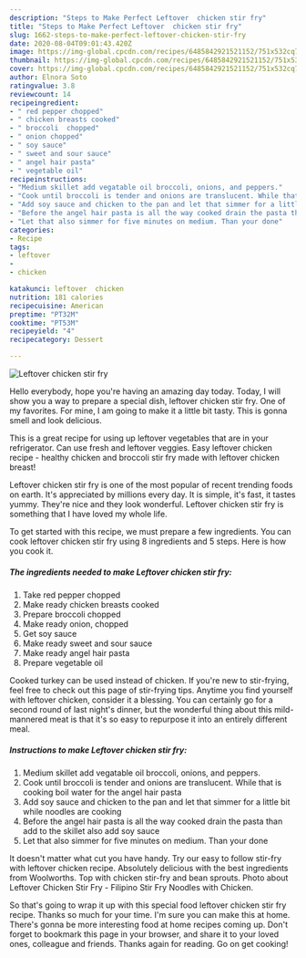 ```yaml
---
description: "Steps to Make Perfect Leftover  chicken stir fry"
title: "Steps to Make Perfect Leftover  chicken stir fry"
slug: 1662-steps-to-make-perfect-leftover-chicken-stir-fry
date: 2020-08-04T09:01:43.420Z
image: https://img-global.cpcdn.com/recipes/6485842921521152/751x532cq70/leftover-chicken-stir-fry-recipe-main-photo.jpg
thumbnail: https://img-global.cpcdn.com/recipes/6485842921521152/751x532cq70/leftover-chicken-stir-fry-recipe-main-photo.jpg
cover: https://img-global.cpcdn.com/recipes/6485842921521152/751x532cq70/leftover-chicken-stir-fry-recipe-main-photo.jpg
author: Elnora Soto
ratingvalue: 3.8
reviewcount: 14
recipeingredient:
- " red pepper chopped"
- " chicken breasts cooked"
- " broccoli  chopped"
- " onion chopped"
- " soy sauce"
- " sweet and sour sauce"
- " angel hair pasta"
- " vegetable oil"
recipeinstructions:
- "Medium skillet add vegatable oil broccoli, onions, and peppers."
- "Cook until broccoli is tender and onions are translucent. While that is cooking boil water for the angel hair pasta"
- "Add soy sauce and chicken to the pan and let that simmer for a little bit while noodles are cooking"
- "Before the angel hair pasta is all the way cooked drain the pasta than add to the skillet also add soy sauce"
- "Let that also simmer for five minutes on medium. Than your done"
categories:
- Recipe
tags:
- leftover
- 
- chicken

katakunci: leftover  chicken 
nutrition: 181 calories
recipecuisine: American
preptime: "PT32M"
cooktime: "PT53M"
recipeyield: "4"
recipecategory: Dessert

---
```



![Leftover  chicken stir fry](https://img-global.cpcdn.com/recipes/6485842921521152/751x532cq70/leftover-chicken-stir-fry-recipe-main-photo.jpg)

Hello everybody, hope you're having an amazing day today. Today, I will show you a way to prepare a special dish, leftover  chicken stir fry. One of my favorites. For mine, I am going to make it a little bit tasty. This is gonna smell and look delicious.

This is a great recipe for using up leftover vegetables that are in your refrigerator. Can use fresh and leftover veggies. Easy leftover chicken recipe - healthy chicken and broccoli stir fry made with leftover chicken breast!

Leftover  chicken stir fry is one of the most popular of recent trending foods on earth. It's appreciated by millions every day. It is simple, it's fast, it tastes yummy. They're nice and they look wonderful. Leftover  chicken stir fry is something that I have loved my whole life.


To get started with this recipe, we must prepare a few ingredients. You can cook leftover  chicken stir fry using 8 ingredients and 5 steps. Here is how you cook it.

<!--inarticleads1-->

##### The ingredients needed to make Leftover  chicken stir fry:

1. Take  red pepper chopped
1. Make ready  chicken breasts cooked
1. Prepare  broccoli  chopped
1. Make ready  onion, chopped
1. Get  soy sauce
1. Make ready  sweet and sour sauce
1. Make ready  angel hair pasta
1. Prepare  vegetable oil


Cooked turkey can be used instead of chicken. If you&#39;re new to stir-frying, feel free to check out this page of stir-frying tips. Anytime you find yourself with leftover chicken, consider it a blessing. You can certainly go for a second round of last night&#39;s dinner, but the wonderful thing about this mild-mannered meat is that it&#39;s so easy to repurpose it into an entirely different meal. 

<!--inarticleads2-->

##### Instructions to make Leftover  chicken stir fry:

1. Medium skillet add vegatable oil broccoli, onions, and peppers.
1. Cook until broccoli is tender and onions are translucent. While that is cooking boil water for the angel hair pasta
1. Add soy sauce and chicken to the pan and let that simmer for a little bit while noodles are cooking
1. Before the angel hair pasta is all the way cooked drain the pasta than add to the skillet also add soy sauce
1. Let that also simmer for five minutes on medium. Than your done


It doesn&#39;t matter what cut you have handy. Try our easy to follow stir-fry with leftover chicken recipe. Absolutely delicious with the best ingredients from Woolworths. Top with chicken stir-fry and bean sprouts. Photo about Leftover Chicken Stir Fry - Filipino Stir Fry Noodles with Chicken. 

So that's going to wrap it up with this special food leftover  chicken stir fry recipe. Thanks so much for your time. I'm sure you can make this at home. There's gonna be more interesting food at home recipes coming up. Don't forget to bookmark this page in your browser, and share it to your loved ones, colleague and friends. Thanks again for reading. Go on get cooking!
